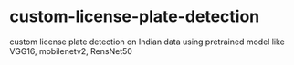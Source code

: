 # custom-license-plate-detection
custom license plate detection on Indian data using pretrained model like VGG16, mobilenetv2, RensNet50
